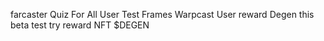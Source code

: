 farcaster Quiz For All User
Test Frames Warpcast User 
reward Degen 
this beta test 
try reward NFT $DEGEN
